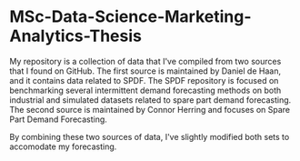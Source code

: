 # MSc-Data-Science-Marketing-Analytics-Thesis

My repository is a collection of data that I've compiled from two sources that I found on GitHub. The first source is maintained by Daniel de Haan, and it contains data related to SPDF. The SPDF repository is focused on benchmarking several intermittent demand forecasting methods on both industrial and simulated datasets related to spare part demand forecasting. The second source is maintained by Connor Herring and focuses on Spare Part Demand Forecasting.

By combining these two sources of data, I've slightly modified both sets to accomodate my forecasting. 
